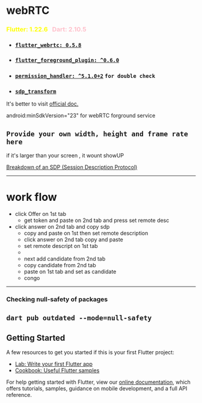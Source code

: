 # webRTC

###  <font color="yellow"> Flutter: 1.22.6</font> &nbsp; <font color="pink"> Dart: 2.10.5</font> 
* ### [``flutter_webrtc: 0.5.8``](https://pub.dev/packages/flutter_webrtc)
* ###  [`flutter_foreground_plugin: ^0.6.0`](https://pub.dev/packages/flutter_foreground_plugin)
* ### [`permission_handler: ^5.1.0+2`](https://pub.dev/packages/permission_handler) ``for double check``

* ### [`sdp_transform`](https://pub.dev/packages/sdp_transform)   
  

It's better to visit [official doc.](https://pub.dev/packages/flutter_webrtc)  

android:minSdkVersion="23" for webRTC forground service

## `Provide your own width, height and frame rate here`  
if it's larger than your screen , it wount showUP
    

[Breakdown of an SDP (Session Description Protocol)](https://webrtchacks.com/sdp-anatomy/)


---- 
# work flow 
* click Offer on 1st tab
  * get token and paste on 2nd tab and press set remote desc
* click answer on 2nd tab and copy sdp
  * copy and paste on 1st then set remote description
  * click answer on 2nd tab copy and paste 
  * set remote descript on 1st tab 
  * 
  * next add candidate from 2nd tab
  * copy candidate from 2nd tab
  * paste on 1st tab and set as candidate 
  * congo 

--------


### Checking null-safety of packages
`dart pub outdated --mode=null-safety`
---

## Getting Started

A few resources to get you started if this is your first Flutter project:

- [Lab: Write your first Flutter app](https://flutter.dev/docs/get-started/codelab)
- [Cookbook: Useful Flutter samples](https://flutter.dev/docs/cookbook)

For help getting started with Flutter, view our
[online documentation](https://flutter.dev/docs), which offers tutorials,
samples, guidance on mobile development, and a full API reference.
